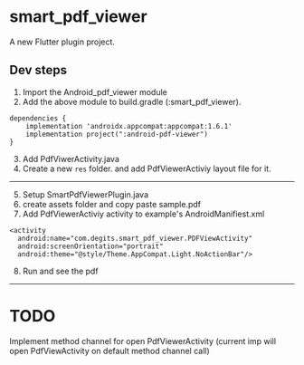 # smart_pdf_viewer

A new Flutter plugin project.

## Dev steps

1. Import the Android_pdf_viewer module
2. Add the above module to build.gradle (:smart_pdf_viewer).
```
dependencies {
    implementation 'androidx.appcompat:appcompat:1.6.1'
    implementation project(":android-pdf-viewer")
}
```
3. Add PdfViwerActivity.java
4. Create a new `res` folder. and add PdfViewerActiviy layout file for it.
---------------------------------------------------------------------------

5. Setup SmartPdfViewerPlugin.java
6. create assets folder and copy paste sample.pdf
7. Add PdfViewerActiviy activity to example's AndroidManifiest.xml
```
<activity
  android:name="com.degits.smart_pdf_viewer.PDFViewActivity"
  android:screenOrientation="portrait"
  android:theme="@style/Theme.AppCompat.Light.NoActionBar"/>
```

8. Run and see the pdf

---------------------------------------------------------------------------
# TODO
Implement method channel for open PdfViewerActivity (current imp will open PdfViewActivity on default method channel call)
